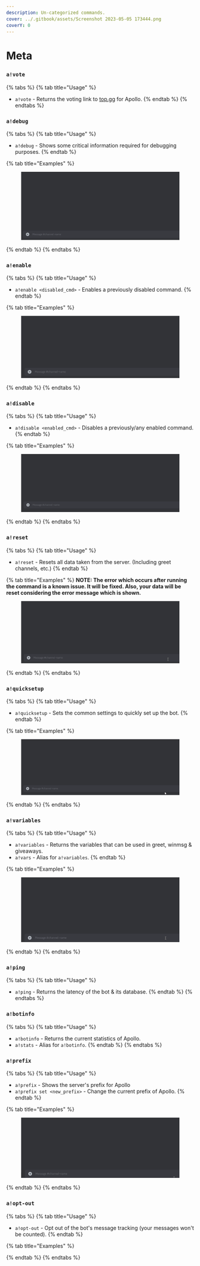 ```yaml
---
description: Un-categorized commands.
cover: ../.gitbook/assets/Screenshot 2023-05-05 173444.png
coverY: 0
---
```


# Meta

### `a!vote`

{% tabs %}
{% tab title="Usage" %}
* `a!vote` - Returns the voting link to [top.gg](https://top.gg/bot/824119071556763668/vote) for Apollo.
{% endtab %}
{% endtabs %}

### `a!debug`

{% tabs %}
{% tab title="Usage" %}
* `a!debug` - Shows some critical information required for debugging purposes.
{% endtab %}

{% tab title="Examples" %}
<figure><img src="../.gitbook/assets/DiscordPTB_gjEgI8hehk.gif" alt=""><figcaption></figcaption></figure>
{% endtab %}
{% endtabs %}

### `a!enable`

{% tabs %}
{% tab title="Usage" %}
* `a!enable <disabled_cmd>` - Enables a previously disabled command.
{% endtab %}

{% tab title="Examples" %}
<figure><img src="../.gitbook/assets/DiscordPTB_I7ply9fUHo.gif" alt=""><figcaption></figcaption></figure>
{% endtab %}
{% endtabs %}

### `a!disable`

{% tabs %}
{% tab title="Usage" %}
* `a!disable <enabled_cmd>` - Disables a previously/any enabled command.
{% endtab %}

{% tab title="Examples" %}
<figure><img src="../.gitbook/assets/DiscordPTB_r5Aa1rFJUz.gif" alt=""><figcaption></figcaption></figure>
{% endtab %}
{% endtabs %}

### `a!reset`

{% tabs %}
{% tab title="Usage" %}
* `a!reset` - Resets all data taken from the server. (Including greet channels, etc.)
{% endtab %}

{% tab title="Examples" %}
**NOTE: The error which occurs after running the command is a known issue. It will be fixed. Also, your data will be reset considering the error message which is shown.**

<figure><img src="../.gitbook/assets/DiscordPTB_G0ejRbpnAb.gif" alt=""><figcaption></figcaption></figure>
{% endtab %}
{% endtabs %}

### `a!quicksetup`

{% tabs %}
{% tab title="Usage" %}
* `a!quicksetup` - Sets the common settings to quickly set up the bot.
{% endtab %}

{% tab title="Examples" %}
<figure><img src="../.gitbook/assets/DiscordPTB_eLMEE971Rb.gif" alt=""><figcaption></figcaption></figure>
{% endtab %}
{% endtabs %}

### `a!variables`

{% tabs %}
{% tab title="Usage" %}
* `a!variables` - Returns the variables that can be used in greet, winmsg & giveaways.
* `a!vars` - Alias for `a!variables`.
{% endtab %}

{% tab title="Examples" %}
<figure><img src="../.gitbook/assets/DiscordPTB_a79RUYSzkA.gif" alt=""><figcaption></figcaption></figure>
{% endtab %}
{% endtabs %}

### `a!ping`

{% tabs %}
{% tab title="Usage" %}
* `a!ping` - Returns the latency of the bot & its database.
{% endtab %}
{% endtabs %}

### `a!botinfo`

{% tabs %}
{% tab title="Usage" %}
* `a!botinfo` - Returns the current statistics of Apollo.
* `a!stats` - Alias for `a!botinfo`.
{% endtab %}
{% endtabs %}

### `a!prefix`

{% tabs %}
{% tab title="Usage" %}
* `a!prefix` - Shows the server's prefix for Apollo
* `a!prefix set <new_prefix>` - Change the current prefix of Apollo.
{% endtab %}

{% tab title="Examples" %}
<figure><img src="../.gitbook/assets/DiscordPTB_rLD6u4ldVq.gif" alt=""><figcaption></figcaption></figure>
{% endtab %}
{% endtabs %}

### `a!opt-out`

{% tabs %}
{% tab title="Usage" %}
* `a!opt-out` - Opt out of the bot's message tracking (your messages won't be counted).
{% endtab %}

{% tab title="Examples" %}

{% endtab %}
{% endtabs %}
